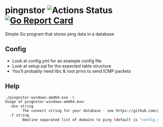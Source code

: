 # pingnstor ![Actions Status](https://github.com/jrcichra/pingnstor/workflows/pingnstor/badge.svg) [![Go Report Card](https://goreportcard.com/badge/github.com/jrcichra/pingnstor)](https://goreportcard.com/report/github.com/jrcichra/pingnstor)

Simple Go program that stores ping data in a database

## Config

+ Look at config.yml for an example config file
+ Look at setup.sql for the expected table structure
+ You'll probably need libc & root privs to send ICMP packets

## Help

```bash
./pingnstor-windows-amd64.exe -h
Usage of pingnstor-windows-amd64.exe:
  -dsn string
        The connect string for your database - see https://github.com/go-sql-driver/mysql#dsn-data-source-name
  -f string
        Newline separated list of domains to ping (default is "config.yml")
```
